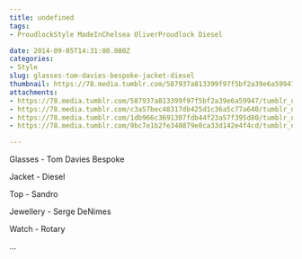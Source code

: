 ```yaml
---
title: undefined
tags:
- ProudlockStyle MadeInChelsea OliverProudlock Diesel

date: 2014-09-05T14:31:00.000Z
categories:
- Style
slug: glasses-tom-davies-bespoke-jacket-diesel
thumbnail: https://78.media.tumblr.com/587937a813399f97f5bf2a39e6a59947/tumblr_nbfn11hJcn1rhrm24o1_540.jpg
attachments:
- https://78.media.tumblr.com/587937a813399f97f5bf2a39e6a59947/tumblr_nbfn11hJcn1rhrm24o1_1280.jpg
- https://78.media.tumblr.com/c3a57bec48317db425d1c36a5c77a640/tumblr_nbfn11hJcn1rhrm24o2_1280.jpg
- https://78.media.tumblr.com/1db966c3691307fdb44f23a57f395d80/tumblr_nbfn11hJcn1rhrm24o4_1280.jpg
- https://78.media.tumblr.com/9bc7e1b2fe340879e0ca33d142e4f4cd/tumblr_nbfn11hJcn1rhrm24o3_1280.jpg

---
```


Glasses - Tom Davies Bespoke 

  Jacket - Diesel  

  Top - Sandro 

  Jewellery - Serge DeNimes 

  Watch - Rotary 

...
